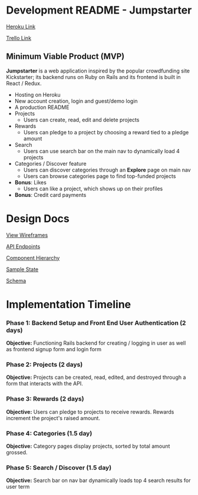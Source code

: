 # Development README - Jumpstarter

[Heroku Link](https://aa-jumpstarter.herokuapp.com/)

[Trello Link](https://trello.com/b/BY6229t7/jumpstarter)

## Minimum Viable Product (MVP)

**Jumpstarter** is a web application inspired by the popular crowdfunding
site Kickstarter; its backend runs on Ruby on Rails and its frontend
is built in React / Redux.

- Hosting on Heroku
- New account creation, login and guest/demo login
- A production README
- Projects
  - Users can create, read, edit and delete projects
- Rewards
  - Users can pledge to a project by choosing a reward tied to a pledge amount
- Search
  - Users can use search bar on the main nav to dynamically load 4 projects
- Categories / Discover feature
  - Users can discover categories through an **Explore** page on main nav
  - Users can browse categories page to find top-funded projects
- **Bonus**: Likes
  - Users can like a project, which shows up on their profiles
- **Bonus**: Credit card payments

# Design Docs

[View Wireframes](./wireframes)

[API Endpoints](./api-endpoints.md)

[Component Hierarchy](./component-hierarchy.md)

[Sample State](./sample-state.md)

[Schema](./schema.md)

# Implementation Timeline

### Phase 1: Backend Setup and Front End User Authentication (2 days)
**Objective:** Functioning Rails backend for creating / logging in user
as well as frontend signup form and login form

### Phase 2: Projects (2 days)
**Objective:** Projects can be created, read, edited, and
destroyed through a form that interacts with the API.

### Phase 3: Rewards (2 days)
**Objective:** Users can pledge to projects to receive
rewards. Rewards increment the project's raised amount.

### Phase 4: Categories (1.5 day)
**Objective:** Category pages display projects, sorted by
total amount grossed.

### Phase 5: Search / Discover (1.5 day)
**Objective:** Search bar on nav bar dynamically loads
top 4 search results for user term
